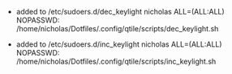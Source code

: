 * added to /etc/sudoers.d/dec_keylight
nicholas ALL=(ALL:ALL) NOPASSWD: /home/nicholas/Dotfiles/.config/qtile/scripts/dec_keylight.sh

* added to /etc/sudoers.d/inc_keylight
nicholas ALL=(ALL:ALL) NOPASSWD: /home/nicholas/Dotfiles/.config/qtile/scripts/inc_keylight.sh

